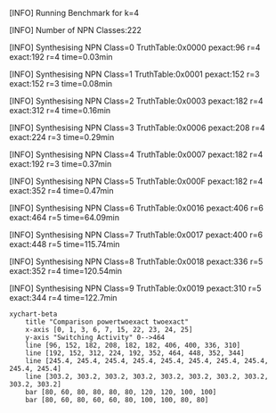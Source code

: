 [INFO] Running Benchmark for k=4

[INFO] Number of NPN Classes:222

[INFO] Synthesising NPN Class=0 TruthTable:0x0000 pexact:96 r=4 exact:192 r=4 time=0.03min 

[INFO] Synthesising NPN Class=1 TruthTable:0x0001 pexact:152 r=3 exact:152 r=3 time=0.08min 

[INFO] Synthesising NPN Class=2 TruthTable:0x0003 pexact:182 r=4 exact:312 r=4 time=0.16min 

[INFO] Synthesising NPN Class=3 TruthTable:0x0006 pexact:208 r=4 exact:224 r=3 time=0.29min 

[INFO] Synthesising NPN Class=4 TruthTable:0x0007 pexact:182 r=4 exact:192 r=3 time=0.37min 

[INFO] Synthesising NPN Class=5 TruthTable:0x000F pexact:182 r=4 exact:352 r=4 time=0.47min 

[INFO] Synthesising NPN Class=6 TruthTable:0x0016 pexact:406 r=6 exact:464 r=5 time=64.09min 

[INFO] Synthesising NPN Class=7 TruthTable:0x0017 pexact:400 r=6 exact:448 r=5 time=115.74min 

[INFO] Synthesising NPN Class=8 TruthTable:0x0018 pexact:336 r=5 exact:352 r=4 time=120.54min 

[INFO] Synthesising NPN Class=9 TruthTable:0x0019 pexact:310 r=5 exact:344 r=4 time=122.7min 

```mermaid
xychart-beta
    title "Comparison powertwoexact twoexact"
    x-axis [0, 1, 3, 6, 7, 15, 22, 23, 24, 25]
    y-axis "Switching Activity" 0-->464
    line [96, 152, 182, 208, 182, 182, 406, 400, 336, 310]
    line [192, 152, 312, 224, 192, 352, 464, 448, 352, 344]
    line [245.4, 245.4, 245.4, 245.4, 245.4, 245.4, 245.4, 245.4, 245.4, 245.4]
    line [303.2, 303.2, 303.2, 303.2, 303.2, 303.2, 303.2, 303.2, 303.2, 303.2]
    bar [80, 60, 80, 80, 80, 80, 120, 120, 100, 100]
    bar [80, 60, 80, 60, 60, 80, 100, 100, 80, 80]
```

